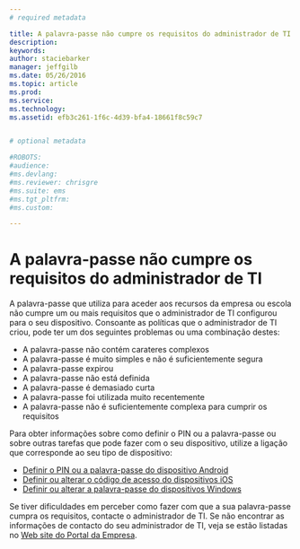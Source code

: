 ```yaml
---
# required metadata

title: A palavra-passe não cumpre os requisitos do administrador de TI | Microsoft Intune
description:
keywords:
author: staciebarker
manager: jeffgilb
ms.date: 05/26/2016
ms.topic: article
ms.prod:
ms.service:
ms.technology:
ms.assetid: efb3c261-1f6c-4d39-bfa4-18661f8c59c7


# optional metadata

#ROBOTS:
#audience:
#ms.devlang:
#ms.reviewer: chrisgre
#ms.suite: ems
#ms.tgt_pltfrm:
#ms.custom:

---
```


# A palavra-passe não cumpre os requisitos do administrador de TI

A palavra-passe que utiliza para aceder aos recursos da empresa ou escola não cumpre um ou mais requisitos que o administrador de TI configurou para o seu dispositivo. Consoante as políticas que o administrador de TI criou, pode ter um dos seguintes problemas ou uma combinação destes:

- A palavra-passe não contém carateres complexos
- A palavra-passe é muito simples e não é suficientemente segura
- A palavra-passe expirou
- A palavra-passe não está definida
- A palavra-passe é demasiado curta
- A palavra-passe foi utilizada muito recentemente
- A palavra-passe não é suficientemente complexa para cumprir os requisitos

Para obter informações sobre como definir o PIN ou a palavra-passe ou sobre outras tarefas que pode fazer com o seu dispositivo, utilize a ligação que corresponde ao seu tipo de dispositivo:

- [Definir o PIN ou a palavra-passe do dispositivo Android](set-your-pin-or-password-android.md)
- [Definir ou alterar o código de acesso do dispositivos iOS](set-or-change-your-passcode-ios.md)
- [Definir ou alterar a palavra-passe do dispositivos Windows](set-or-change-your-password-windows.md)

Se tiver dificuldades em perceber como fazer com que a sua palavra-passe cumpra os requisitos, contacte o administrador de TI. Se não encontrar as informações de contacto do seu administrador de TI, veja se estão listadas no [Web site do Portal da Empresa](http://portal.manage.microsoft.com).

<!--HONumber=Jun16_HO1-->


